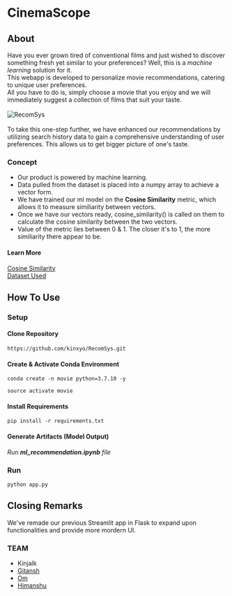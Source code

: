 # CinemaScope

## About
Have you ever grown tired of conventional films and just wished to discover something fresh yet similar to your preferences?
Well, this is a _machine learning_ solution for it.<br>
This webapp is developed to personalize movie recommendations, catering to unique user preferences.<br>
All you have to do is, simply choose a movie that you enjoy and we will immediately suggest a collection of films that suit your taste.
<br>
<br>
![RecomSys](https://github.com/kinxyo/RecomSys/assets/90744941/8808a4a2-d8ab-4cf0-b668-ef04e6f7101d)
<br>
<br>
To take this one-step further, we have enhanced our recommendations by utilizing search history data to gain a comprehensive understanding of user preferences. This allows us to get bigger picture of one's taste.
### Concept
- Our product is powered by machine learning. 
- Data pulled from the dataset is placed into a numpy array to achieve a vector form.
- We have trained our ml model on the **Cosine Similarity** metric, which allows it to measure similiarity between vectors.
- Once we have our vectors ready, cosine_similarity() is called on them to calculate the cosine similarity between the two vectors.
- Value of the metric lies between 0 & 1. The closer it's to 1, the more similiarity there appear to be.

#### Learn More
[Cosine Similarity](https://www.learndatasci.com/glossary/cosine-similarity/)
<br>
[Dataset Used](https://www.kaggle.com/tmdb/tmdb-movie-metadata?select=tmdb_5000_movies.csv)

## How To Use

### Setup
#### Clone Repository
```
https://github.com/kinxyo/RecomSys.git
```
#### Create & Activate Conda Environment
```
conda create -n movie python=3.7.10 -y
```
```
source activate movie
```
#### Install Requirements
```
pip install -r requirements.txt
```
#### Generate Artifacts (Model Output)
_Run **ml_recommendation.ipynb** file_

### Run
```
python app.py
```

## Closing Remarks
We've remade our previous Streamlit app in Flask to expand upon functionalities and provide more mordern UI.
<br>
### TEAM
- Kinjalk 
- [Gitansh](https://github.com/Gitansh-Agarwal)
- [Om](https://github.com/Ashu-Pablo) 
- [Himanshu](https://github.com/xendai66)
